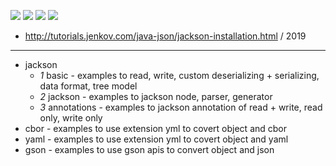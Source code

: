 ![](https://img.shields.io/badge/language-java-blue)
![](https://img.shields.io/badge/technology-jackson-blue)
![](https://img.shields.io/badge/development%20year-2019-orange)
![](https://img.shields.io/badge/license-MIT-lightgrey)

- http://tutorials.jenkov.com/java-json/jackson-installation.html / 2019

--------------------------------------------------------------------------------

- jackson
  - _1_ basic - examples to read, write, custom deserializing + serializing, data format, tree model
  - _2_ jackson - examples to jackson node, parser, generator
  - _3_ annotations - examples to jackson annotation of read + write, read only, write only
- cbor - examples to use extension yml to covert object and cbor
- yaml - examples to use extension yml to covert object and yaml
- gson - examples to use gson apis to convert object and json
